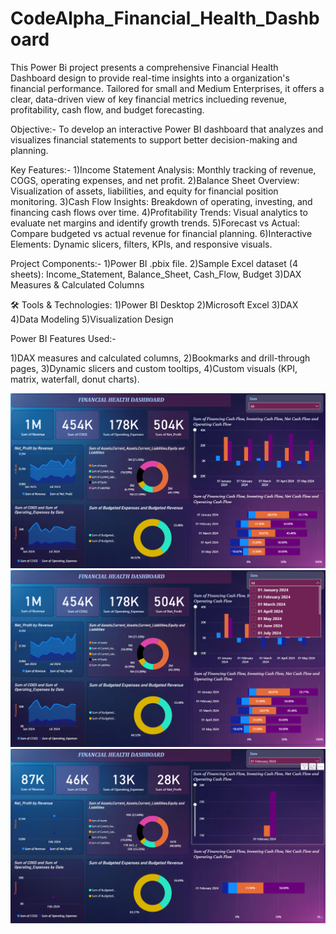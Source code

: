 # CodeAlpha_Financial_Health_Dashboard
This Power Bi project presents a comprehensive Financial Health Dashboard design to provide real-time insights into a organization's financial performance. Tailored for small and Medium Enterprises, it offers a clear, data-driven view of key financial metrics inclueding revenue, profitability, cash flow, and budget forecasting.

Objective:-
To develop an interactive Power BI dashboard that analyzes and visualizes financial statements to support better decision-making and planning.

Key Features:-
1)Income Statement Analysis: Monthly tracking of revenue, COGS, operating expenses, and net profit.
2)Balance Sheet Overview: Visualization of assets, liabilities, and equity for financial position monitoring.
3)Cash Flow Insights: Breakdown of operating, investing, and financing cash flows over time.
4)Profitability Trends: Visual analytics to evaluate net margins and identify growth trends.
5)Forecast vs Actual: Compare budgeted vs actual revenue for financial planning.
6)Interactive Elements: Dynamic slicers, filters, KPIs, and responsive visuals.

Project Components:-
1)Power BI .pbix file.
2)Sample Excel dataset (4 sheets): Income_Statement, Balance_Sheet, Cash_Flow, Budget
3)DAX Measures & Calculated Columns

🛠️ Tools & Technologies:
1)Power BI Desktop
2)Microsoft Excel
3)DAX
4)Data Modeling
5)Visualization Design

Power BI Features Used:-

1)DAX measures and calculated columns,
2)Bookmarks and drill-through pages,
3)Dynamic slicers and custom tooltips,
4)Custom visuals (KPI, matrix, waterfall, donut charts).

![image alt](https://github.com/Gaurabhsaha/CodeAlpha_Financial_Health_Dashboard/blob/a42ae13dd2ea18422418d3dcfc1184458928c859/Screenshot%20(27).png)
![image alt](https://github.com/Gaurabhsaha/CodeAlpha_Financial_Health_Dashboard/blob/ab1a284af36c89db27b222642bc1d4e19eb1b9dd/Screenshot%20(26).png)
![image alt](https://github.com/Gaurabhsaha/CodeAlpha_Financial_Health_Dashboard/blob/3c44f3343339d59b25fd5c4617e9491cc0baf82a/Screenshot%20(29).png)
